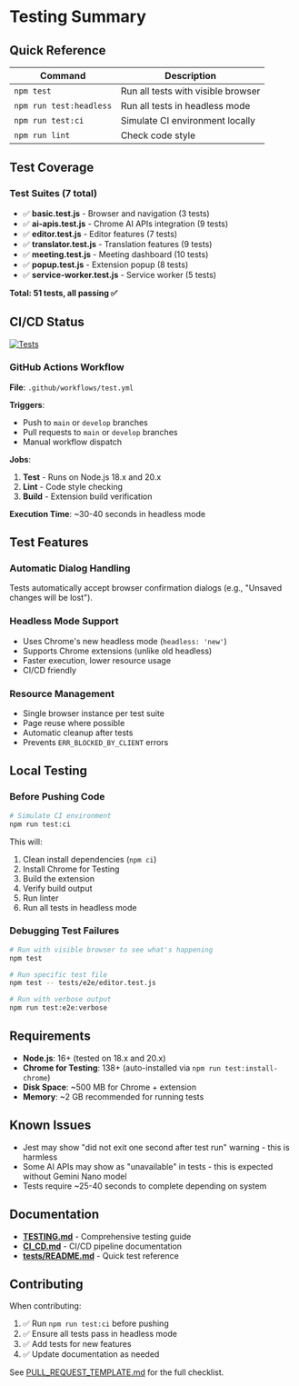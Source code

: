 # Testing Summary

## Quick Reference

| Command | Description |
|---------|-------------|
| `npm test` | Run all tests with visible browser |
| `npm run test:headless` | Run all tests in headless mode |
| `npm run test:ci` | Simulate CI environment locally |
| `npm run lint` | Check code style |

## Test Coverage

### Test Suites (7 total)
- ✅ **basic.test.js** - Browser and navigation (3 tests)
- ✅ **ai-apis.test.js** - Chrome AI APIs integration (9 tests)
- ✅ **editor.test.js** - Editor features (7 tests)
- ✅ **translator.test.js** - Translation features (9 tests)
- ✅ **meeting.test.js** - Meeting dashboard (10 tests)
- ✅ **popup.test.js** - Extension popup (8 tests)
- ✅ **service-worker.test.js** - Service worker (5 tests)

**Total: 51 tests, all passing ✅**

## CI/CD Status

[![Tests](https://github.com/vietanhdev/IntelliPen/actions/workflows/test.yml/badge.svg)](https://github.com/vietanhdev/IntelliPen/actions/workflows/test.yml)

### GitHub Actions Workflow

**File**: `.github/workflows/test.yml`

**Triggers**:
- Push to `main` or `develop` branches
- Pull requests to `main` or `develop` branches
- Manual workflow dispatch

**Jobs**:
1. **Test** - Runs on Node.js 18.x and 20.x
2. **Lint** - Code style checking
3. **Build** - Extension build verification

**Execution Time**: ~30-40 seconds in headless mode

## Test Features

### Automatic Dialog Handling
Tests automatically accept browser confirmation dialogs (e.g., "Unsaved changes will be lost").

### Headless Mode Support
- Uses Chrome's new headless mode (`headless: 'new'`)
- Supports Chrome extensions (unlike old headless)
- Faster execution, lower resource usage
- CI/CD friendly

### Resource Management
- Single browser instance per test suite
- Page reuse where possible
- Automatic cleanup after tests
- Prevents `ERR_BLOCKED_BY_CLIENT` errors

## Local Testing

### Before Pushing Code

```bash
# Simulate CI environment
npm run test:ci
```

This will:
1. Clean install dependencies (`npm ci`)
2. Install Chrome for Testing
3. Build the extension
4. Verify build output
5. Run linter
6. Run all tests in headless mode

### Debugging Test Failures

```bash
# Run with visible browser to see what's happening
npm test

# Run specific test file
npm test -- tests/e2e/editor.test.js

# Run with verbose output
npm run test:e2e:verbose
```

## Requirements

- **Node.js**: 16+ (tested on 18.x and 20.x)
- **Chrome for Testing**: 138+ (auto-installed via `npm run test:install-chrome`)
- **Disk Space**: ~500 MB for Chrome + extension
- **Memory**: ~2 GB recommended for running tests

## Known Issues

- Jest may show "did not exit one second after test run" warning - this is harmless
- Some AI APIs may show as "unavailable" in tests - this is expected without Gemini Nano model
- Tests require ~25-40 seconds to complete depending on system

## Documentation

- **[TESTING.md](../TESTING.md)** - Comprehensive testing guide
- **[CI_CD.md](CI_CD.md)** - CI/CD pipeline documentation
- **[tests/README.md](../tests/README.md)** - Quick test reference

## Contributing

When contributing:
1. ✅ Run `npm run test:ci` before pushing
2. ✅ Ensure all tests pass in headless mode
3. ✅ Add tests for new features
4. ✅ Update documentation as needed

See [PULL_REQUEST_TEMPLATE.md](PULL_REQUEST_TEMPLATE.md) for the full checklist.
